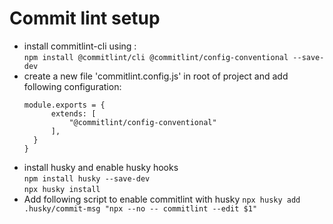 # Commit lint setup

- install commitlint-cli using : <br/>
  `npm install @commitlint/cli @commitlint/config-conventional --save-dev `
- create a new file 'commitlint.config.js' in root of project and add following configuration:
  ```
  module.exports = {
        extends: [
            "@commitlint/config-conventional"
        ],
    }
  }
  ```
- install husky and enable husky hooks <br/>
  `npm install husky --save-dev` <br/>
  `npx husky install`
- Add following script to enable commitlint with husky
  `npx husky add .husky/commit-msg "npx --no -- commitlint --edit $1"`
